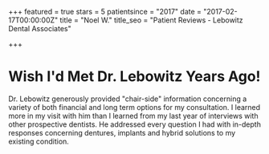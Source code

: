 +++
featured = true
stars = 5
patientsince = "2017"
date = "2017-02-17T00:00:00Z"
title = "Noel W."
title_seo = "Patient Reviews - Lebowitz Dental Associates"

+++

# Wish I'd Met Dr. Lebowitz Years Ago!

Dr. Lebowitz generously provided "chair-side" information concerning a variety of both financial and long term options for my consultation. I learned more in my visit with him than I learned from my last year of interviews with other prospective dentists. He addressed every question I had with in-depth responses concerning dentures, implants and hybrid solutions to my existing condition.